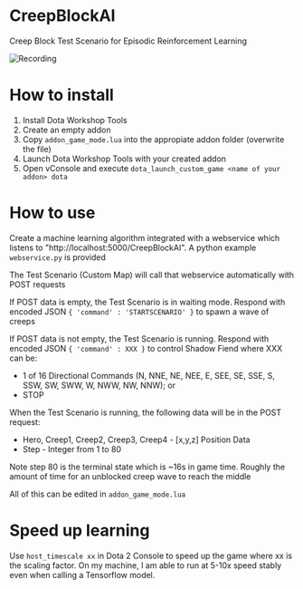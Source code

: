 # CreepBlockAI
Creep Block Test Scenario for Episodic Reinforcement Learning 

![Recording](/docs/recording.gif)

# How to install
1. Install Dota Workshop Tools
2. Create an empty addon
3. Copy `addon_game_mode.lua` into the appropiate addon folder (overwrite the file)
4. Launch Dota Workshop Tools with your created addon
5. Open vConsole and execute 
`dota_launch_custom_game <name of your addon> dota`

# How to use
Create a machine learning algorithm integrated with a webservice which listens to "http://localhost:5000/CreepBlockAI". A python example `webservice.py` is provided

The Test Scenario (Custom Map) will call that webservice automatically with POST requests

If POST data is empty, the Test Scenario is in waiting mode. 
Respond with encoded JSON `{ 'command' : 'STARTSCENARIO' }` to spawn a wave of creeps

If POST data is not empty, the Test Scenario is running.
Respond with encoded JSON `{ 'command' : XXX }` to control Shadow Fiend where XXX can be:
* 1 of 16 Directional Commands (N, NNE, NE, NEE, E, SEE, SE, SSE, S, SSW, SW, SWW, W, NWW, NW, NNW); or
* STOP

When the Test Scenario is running, the following data will be in the POST request:
* Hero, Creep1, Creep2, Creep3, Creep4 - [x,y,z] Position Data 
* Step - Integer from 1 to 80

Note step 80 is the terminal state which is ~16s in game time. Roughly the amount of time for an unblocked creep wave to reach the middle

All of this can be edited in `addon_game_mode.lua`

# Speed up learning
Use `host_timescale xx` in Dota 2 Console to speed up the game where xx is the scaling factor. On my machine, I am able to run at 5-10x speed stably even when calling a Tensorflow model.
